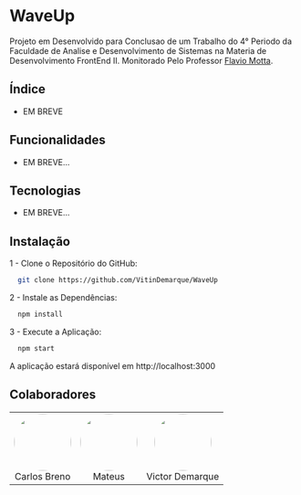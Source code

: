 # WaveUp
  Projeto em Desenvolvido para Conclusao de um Trabalho do 4° Periodo da Faculdade de Analise e Desenvolvimento de Sistemas na Materia de Desenvolvimento FrontEnd II. Monitorado Pelo Professor [Flavio Motta](https://github.com/FlavioAAMotta).

## Índice
  * EM BREVE

## Funcionalidades
  * EM BREVE...

## Tecnologias
  *  EM BREVE...

## Instalação
  1 - Clone o Repositório do GitHub:
  ```bash
    git clone https://github.com/VitinDemarque/WaveUp
  ```

  2 - Instale as Dependências:
  ```bash
    npm install
  ```

  3 - Execute a Aplicação:
  ```bash
    npm start
  ```
  A aplicação estará disponível em http://localhost:3000

## Colaboradores

<div align="center">
  <table>
    <tr>
      <td align="center">
        <a href="https://github.com/BrenoJhonson" style="text-decoration: none;">
          <img src="EM BREVE" width="100" height="100" style="border-radius: 50%;">
          <br>
          Carlos Breno
        </a>
      </td>
      <td align="center">
        <a href="https://github.com/mateus-2002" style="text-decoration: none;">
          <img src="EM BREVE" width="100" height="100" style="border-radius: 50%;">
          <br>
          Mateus
        </a>
      </td>
      <td align="center">
        <a href="https://github.com/VitinDemarque" style="text-decoration: none;">
          <img src="EM BREVE" width="100" height="100" style="border-radius: 50%;">
          <br>
          Victor Demarque
        </a>
      </td>
    </tr>
  </table>
</div>



